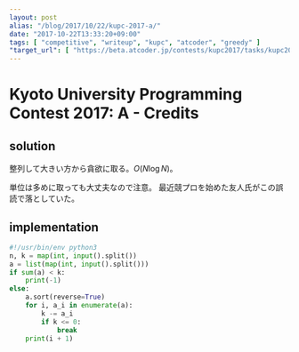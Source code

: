 ```yaml
---
layout: post
alias: "/blog/2017/10/22/kupc-2017-a/"
date: "2017-10-22T13:33:20+09:00"
tags: [ "competitive", "writeup", "kupc", "atcoder", "greedy" ]
"target_url": [ "https://beta.atcoder.jp/contests/kupc2017/tasks/kupc2017_a" ]
---
```


# Kyoto University Programming Contest 2017: A - Credits

## solution

整列して大きい方から貪欲に取る。$O(N \log N)$。

単位は多めに取っても大丈夫なので注意。
最近競プロを始めた友人氏がこの誤読で落としていた。

## implementation

``` python
#!/usr/bin/env python3
n, k = map(int, input().split())
a = list(map(int, input().split()))
if sum(a) < k:
    print(-1)
else:
    a.sort(reverse=True)
    for i, a_i in enumerate(a):
        k -= a_i
        if k <= 0:
            break
    print(i + 1)
```
